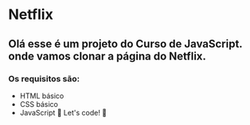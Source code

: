 # Netflix
## Olá esse é um projeto do Curso de JavaScript. onde vamos clonar a página do Netflix. 

### Os requisitos são:
* HTML básico
* CSS básico
* JavaScript
🚀 Let's code! 🚀